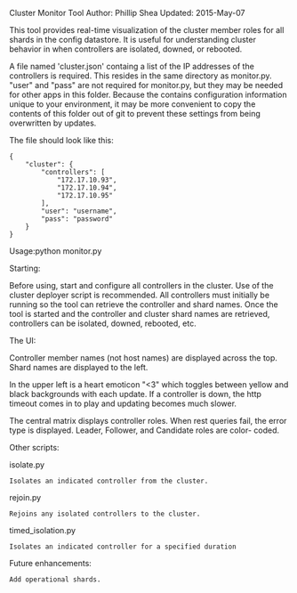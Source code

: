 Cluster Monitor Tool
Author: Phillip Shea
Updated: 2015-May-07

This tool provides real-time visualization of the cluster member roles for all
shards in the config datastore. It is useful for understanding cluster behavior
in when controllers are isolated, downed, or rebooted.

A file named 'cluster.json' containg a list of the IP addresses of the
controllers is required. This resides in the same directory as monitor.py.
"user" and "pass" are not required for monitor.py, but they may be
needed for other apps in this folder. Because the contains configuration
information unique to your environment, it may be more convenient to
copy the contents of this folder out of git to prevent these settings
from being overwritten by updates.


The file should look like this:

    {
        "cluster": {
            "controllers": [
                "172.17.10.93",
                "172.17.10.94",
                "172.17.10.95"
            ],
            "user": "username",
            "pass": "password"
        }
    }

Usage:python monitor.py

Starting:

Before using, start and configure all controllers in the cluster. Use of the
cluster deployer script is recommended. All controllers must initially be
running so the tool can retrieve the controller and shard names. Once
the tool is started and the controller and cluster shard names are retrieved,
controllers can be isolated, downed, rebooted, etc.


The UI:

Controller member names (not host names) are displayed across the top. Shard
names are displayed to the left.

In the upper left is a heart emoticon "<3" which toggles between yellow and
black backgrounds with each update. If a controller is down, the http timeout
comes in to play and updating becomes much slower.

The central matrix displays controller roles. When rest queries fail, the
error type is displayed. Leader, Follower, and Candidate roles are color-
coded.


Other scripts:

isolate.py

    Isolates an indicated controller from the cluster.

rejoin.py

    Rejoins any isolated controllers to the cluster.

timed_isolation.py

    Isolates an indicated controller for a specified duration


Future enhancements:

    Add operational shards.
